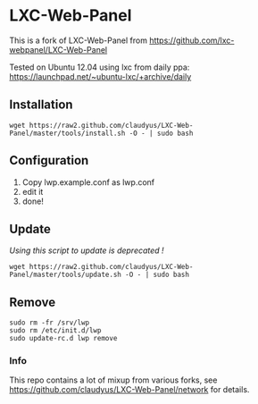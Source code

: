 # LXC-Web-Panel

This is a fork of LXC-Web-Panel from https://github.com/lxc-webpanel/LXC-Web-Panel

Tested on Ubuntu 12.04 using lxc from daily ppa: https://launchpad.net/~ubuntu-lxc/+archive/daily

## Installation

```
wget https://raw2.github.com/claudyus/LXC-Web-Panel/master/tools/install.sh -O - | sudo bash
```

## Configuration

1. Copy lwp.example.conf as lwp.conf
2. edit it
3. done!

## Update

_Using this script to update is deprecated !_

```
wget https://raw2.github.com/claudyus/LXC-Web-Panel/master/tools/update.sh -O - | sudo bash
```

## Remove
```
sudo rm -fr /srv/lwp
sudo rm /etc/init.d/lwp
sudo update-rc.d lwp remove

```

### Info
This repo contains a lot of mixup from various forks, see https://github.com/claudyus/LXC-Web-Panel/network for details.
